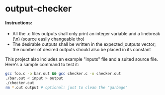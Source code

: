 # output-checker  
#### Instructions:  
* All the .c files outputs shall only print an integer variable and a linebreak (\n) (source easily changeable tho)  
* The desirable outputs shall be written in the expected_outputs vector; the number of desired outputs should also be placed in its constant  

This project also includes an example "inputs" file and a suited source file. Here's a sample command to test it:  
````bash
gcc foo.c -o bar.out && gcc checker.c -o checker.out
./bar.out < input > output
./checker.out
rm *.out output # optional: just to clean the "garbage"
````
